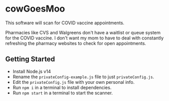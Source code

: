 # cowGoesMoo

This software will scan for COVID vaccine appointments.

Pharmacies like CVS and Walgreens don't have a waitlist or queue system for the COVID vaccine. I don't want my mom to have to deal with constantly refreshing the pharmacy websites to check for open appointments.

## Getting Started

- Install Node.js v14
- Rename the `privateConfig-example.js` file to just `privateConfig.js`.
- Edit the `privateConfig.js` file with your own personal info.
- Run `npm i` in a terminal to install dependencies.
- Run `npm start` in a terminal to start the scanner.
